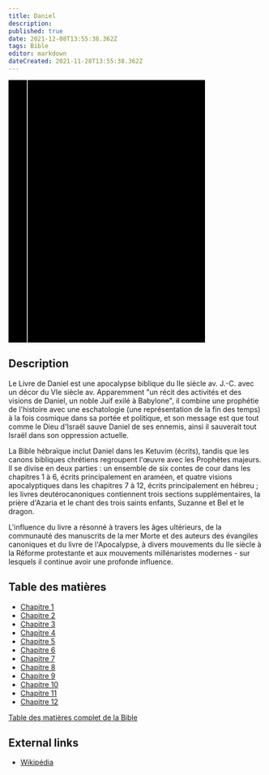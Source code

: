 ```yaml
---
title: Daniel
description: 
published: true
date: 2021-12-08T13:55:38.362Z
tags: Bible
editor: markdown
dateCreated: 2021-11-28T13:55:38.362Z
---
```


<div class="urantiapedia-book-front urantiapedia-book-bible">
<svg xmlns="http://www.w3.org/2000/svg"
	width="102.6mm" height="136.8mm"
	viewBox="0 0 102.6 136.8" version="1.1">
	<g transform="translate(-7,-5)">
		<rect width="9.6" height="136.8" x="7" y="5" />
		<rect width="96.9" height="136.8" x="17" y="5" />
		<text style="font-size:5px" x="61" y="22">LA BIBLE</text>
		<text style="font-size:4px" x="61" y="125">French Louis Segond Bible, 1910</text>
		<text style="font-size:9px" x="61" y="60">Daniel</text>
	</g>
</svg>
</div>

## Description


Le Livre de Daniel est une apocalypse biblique du IIe siècle av. J.-C. avec un décor du VIe siècle av. Apparemment "un récit des activités et des visions de Daniel, un noble Juif exilé à Babylone", il combine une prophétie de l'histoire avec une eschatologie (une représentation de la fin des temps) à la fois cosmique dans sa portée et politique, et son message est que tout comme le Dieu d'Israël sauve Daniel de ses ennemis, ainsi il sauverait tout Israël dans son oppression actuelle.

La Bible hébraïque inclut Daniel dans les Ketuvim (écrits), tandis que les canons bibliques chrétiens regroupent l'œuvre avec les Prophètes majeurs. Il se divise en deux parties : un ensemble de six contes de cour dans les chapitres 1 à 6, écrits principalement en araméen, et quatre visions apocalyptiques dans les chapitres 7 à 12, écrits principalement en hébreu ; les livres deutérocanoniques contiennent trois sections supplémentaires, la prière d'Azaria et le chant des trois saints enfants, Suzanne et Bel et le dragon. 

L'influence du livre a résonné à travers les âges ultérieurs, de la communauté des manuscrits de la mer Morte et des auteurs des évangiles canoniques et du livre de l'Apocalypse, à divers mouvements du IIe siècle à la Réforme protestante et aux mouvements millénaristes modernes - sur lesquels il continue avoir une profonde influence. 

## Table des matières

- [Chapitre 1](/fr/Bible/Daniel/1)
- [Chapitre 2](/fr/Bible/Daniel/2)
- [Chapitre 3](/fr/Bible/Daniel/3)
- [Chapitre 4](/fr/Bible/Daniel/4)
- [Chapitre 5](/fr/Bible/Daniel/5)
- [Chapitre 6](/fr/Bible/Daniel/6)
- [Chapitre 7](/fr/Bible/Daniel/7)
- [Chapitre 8](/fr/Bible/Daniel/8)
- [Chapitre 9](/fr/Bible/Daniel/9)
- [Chapitre 10](/fr/Bible/Daniel/10)
- [Chapitre 11](/fr/Bible/Daniel/11)
- [Chapitre 12](/fr/Bible/Daniel/12)



[Table des matières complet de la Bible](/fr/index/bible)


## External links

- [Wikipédia](https://en.wikipedia.org/wiki/Book_of_Daniel)
